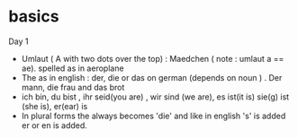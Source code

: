 # basics

Day 1

* Umlaut ( A with two dots over the top) : Maedchen ( note : umlaut a == ae). spelled as in aeroplane
* The as in english : der, die or das on german (depends on noun ) . Der mann, die frau and das brot
* ich bin, du bist , ihr seid(you are)  , wir sind (we are), es ist(it is) sie(g) ist (she is), er(ear) is
* In plural forms the always becomes 'die' and like in english 's' is added er or en is added.

 